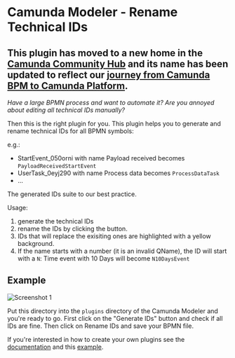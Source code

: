 # Camunda Modeler - Rename Technical IDs

## This plugin has moved to a new home in the [Camunda Community Hub](https://github.com/camunda-community-hub/camunda-modeler-plugin-rename-technical-ids) and its name has been updated to reflect our [journey from Camunda BPM to Camunda Platform](https://camunda.com/blog/2021/04/the-journey-from-camunda-bpm-to-camunda-platform).

*Have a large BPMN process and want to automate it? Are you annoyed about editing all technical IDs manually?*

Then this is the right plugin for you. This plugin helps you to generate and rename technical IDs for all BPMN symbols:

e.g.:
- StartEvent_050orni with name Payload received becomes `PayloadReceivedStartEvent`
- UserTask_0eyj290 with name Process data becomes `ProcessDataTask`
- ...

The generated IDs suite to our best practice.

Usage:
1. generate the technical IDs
2. rename the IDs by clicking the button.
3. IDs that will replace the exisiting ones are highlighted with a yellow background.
4. If the name starts with a number (it is an invalid QName), the ID will start with a `N`: Time event with 10 Days will become `N10DaysEvent`

## Example

![Screenshot 1](screenshot1.png)

Put this directory into the `plugins` directory of the Camunda Modeler and you're ready to go.
First click on the "Generate IDs" button and check if all IDs are fine. Then click on Rename IDs and save your BPMN file.

If you're interested in how to create your own plugins see the [documentation](https://github.com/camunda/camunda-modeler/tree/547-plugins/docs/plugins) and this [example](https://github.com/camunda/camunda-modeler-plugin-example).
